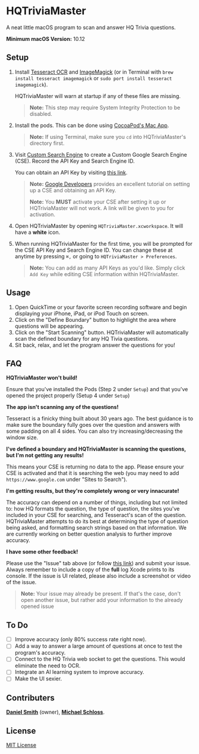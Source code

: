 # HQTriviaMaster
A neat little macOS program to scan and answer HQ Trivia questions.

**Minimum macOS Version:** 10.12

## Setup
1. Install [Tesseract OCR](https://github.com/tesseract-ocr/tesseract/wiki) and [ImageMagick](https://www.imagemagick.org/script/download.php) (or in Terminal with `brew install tesseract imagemagick` or `sudo port install tesseract imagemagick`).  

    HQTriviaMaster will warn at startup if any of these files are missing.  
    > **Note:** This step may require System Integrity Protection to be disabled.
2. Install the pods. This can be done using [CocoaPod's Mac App](https://cocoapods.org/app).
    > **Note:** If using Terminal, make sure you `cd` into HQTriviaMaster's directory first.
3. Visit [Custom Search Engine](https://cse.google.com/cse/) to create a Custom Google Search Engine (CSE).  Record the API Key and Search Engine ID.
    
    You can obtain an API Key by visiting [this link](https://developers.google.com/custom-search/json-api/v1/overview).
    > **Note:** [Google Developers](https://developers.google.com/custom-search/docs/tutorial/introduction) provides an excellent tutorial on setting up a CSE and obtaining an API Key.
    > 
    > **Note:** You **MUST** activate your CSE after setting it up or HQTriviaMaster will not work.  A link will be given to you for activation.
4. Open HQTriviaMaster by opening `HQTriviaMaster.xcworkspace`.  It will have a **white** icon.
5. When running HQTriviaMaster for the first time, you will be prompted for the CSE API Key and Search Engine ID.  You can change these at anytime by pressing `⌘,` or going to `HQTriviaMaster > Preferences`.
    > **Note:** You can add as many API Keys as you'd like.  Simply click `Add Key` while editing CSE information within HQTriviaMaster.

## Usage
1. Open QuickTime or your favorite screen recording software and begin displaying your iPhone, iPad, or iPod Touch on screen.
2. Click on the "Define Boundary" button to highlight the area where questions will be appearing.
3. Click on the "Start Scanning" button.  HQTriviaMaster will automatically scan the defined boundary for any HQ Tivia questions.
4. Sit back, relax, and let the program answer the questions for you!

## FAQ

**HQTriviaMaster won't build!**

Ensure that you've installed the Pods (Step 2 under `Setup`) and that you've opened the project properly (Setup 4 under `Setup`)

**The app isn't scanning any of the questions!**

Tesseract is a finicky thing built about 30 years ago.  The best guidance is to make sure the boundary fully goes over the question and answers with some padding on all 4 sides.  You can also try increasing/decreasing the window size.

**I've defined a boundary and HQTriviaMaster is scanning the questions, but I'm not getting any results!**

This means your CSE is returning no data to the app.  Please ensure your CSE is activated and that it is searching the web (you may need to add `https://www.google.com` under "Sites to Search").

**I'm getting results, but they're completely wrong or very innacurate!**

The accuracy can depend on a number of things, including but not limited to: how HQ formats the question, the type of question, the sites you've included in your CSE for searching, and Tesseract's scan of the question.  HQTriviaMaster attempts to do its best at determining the type of question being asked, and formatting search strings based on that information.  We are currently working on better question analysis to further improve accuracy.

**I have some other feedback!**

Please use the "Issue" tab above (or follow [this link](https://github.com/DanielSmith1239/HQTriviaMaster/issues/)) and submit your issue.  Always remember to include a copy of the **full** log Xcode prints to its console.  If the issue is UI related, please also include a screenshot or video of the issue.

> **Note:** Your issue may already be present.  If that's the case, don't open another issue, but rather add your information to the already opened issue

## To Do
- [ ] Improve accuracy (only 80% success rate right now).
- [ ] Add a way to answer a large amount of questions at once to test the program's accuracy.
- [ ] Connect to the HQ Trivia web socket to get the questions. This would eliminate the need to OCR.
- [ ] Integrate an AI learning system to improve accuracy.
- [ ] Make the UI sexier.

## Contributers
 [**Daniel Smith**](https://github.com/DanielSmith1239) (owner), [**Michael Schloss**](https://github.com/schlossm).
 
## License
 [MIT License](https://github.com/DanielSmith1239/HQTriviaMaster/blob/master/LICENSE)
